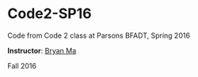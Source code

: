 # Code2-SP16

Code from Code 2 class at Parsons BFADT, Spring 2016

**Instructor**: [Bryan Ma](https://github.com/whoisbma)

Fall 2016
